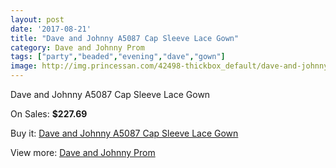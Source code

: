 ```yaml
---
layout: post
date: '2017-08-21'
title: "Dave and Johnny A5087 Cap Sleeve Lace Gown"
category: Dave and Johnny Prom
tags: ["party","beaded","evening","dave","gown"]
image: http://img.princessan.com/42498-thickbox_default/dave-and-johnny-a5087-cap-sleeve-lace-gown.jpg
---
```

Dave and Johnny A5087 Cap Sleeve Lace Gown

On Sales: **$227.69**
<a href="https://www.princessan.com/en/dave-and-johnny-prom/19823-dave-and-johnny-a5087-cap-sleeve-lace-gown.html"><amp-img layout="responsive" width="600" height="600" src="//img.princessan.com/42498-thickbox_default/dave-and-johnny-a5087-cap-sleeve-lace-gown.jpg" alt="Dave and Johnny A5087 Cap Sleeve Lace Gown 0" /></a>
<a href="https://www.princessan.com/en/dave-and-johnny-prom/19823-dave-and-johnny-a5087-cap-sleeve-lace-gown.html"><amp-img layout="responsive" width="600" height="600" src="//img.princessan.com/42499-thickbox_default/dave-and-johnny-a5087-cap-sleeve-lace-gown.jpg" alt="Dave and Johnny A5087 Cap Sleeve Lace Gown 1" /></a>

Buy it: [Dave and Johnny A5087 Cap Sleeve Lace Gown](https://www.princessan.com/en/dave-and-johnny-prom/19823-dave-and-johnny-a5087-cap-sleeve-lace-gown.html "Dave and Johnny A5087 Cap Sleeve Lace Gown")

View more: [Dave and Johnny Prom](https://www.princessan.com/en/181-dave-and-johnny-prom "Dave and Johnny Prom")